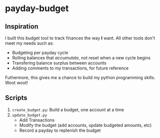 # payday-budget

## Inspiration

I built this budget tool to track finances the way **I** want. All other tools don't meet my needs such as:

* Budgeting per payday cycle
* Rolling balances that _accumulate_, not reset when a new cycle begins
* Transfering balance surplus between accounts
* Adding comments to my transactions, for future reference

Futhermore, this gives me a chance to build my python programming skills. Woot woot!

## Scripts

1. `create_budget.py`: Build a budget, one account at a time
2. `update_budget.py`
    * Add Transactions
    * Modify the budget (add accounts, update budgeted amounts, etc)
    * Record a payday to replenish the budget



